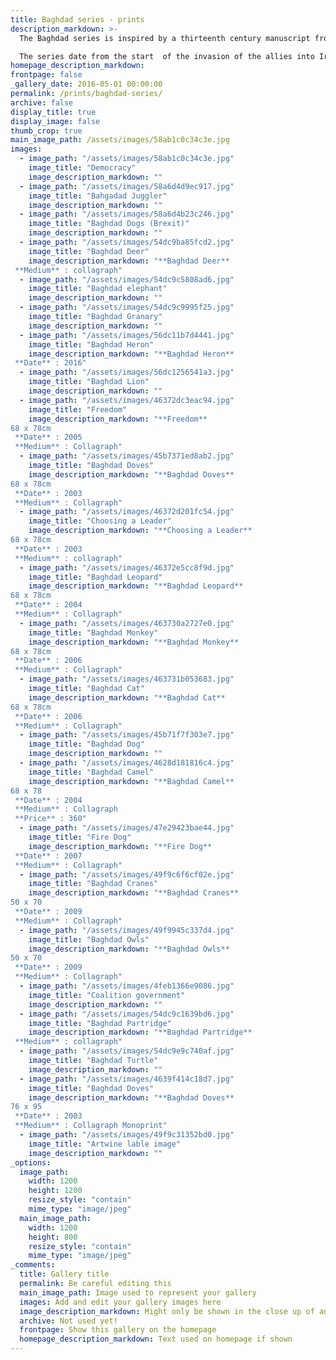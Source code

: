 ```yaml
---
title: Baghdad series - prints
description_markdown: >-
  The Baghdad series is inspired by a thirteenth century manuscript from Baghdad now in the Topkapi Museum in Istanbul illustrating the 'Kalila wa Dimna' fables which depicts mans vices through the stories of animals and in particular twin dogs.

  The series date from the start  of the invasion of the allies into Iraq and has retained the decorative quality of the origional manuscripts.
homepage_description_markdown: 
frontpage: false
_gallery_date: 2016-05-01 00:00:00
permalink: /prints/baghdad-series/
archive: false
display_title: true
display_image: false
thumb_crop: true
main_image_path: /assets/images/58ab1c0c34c3e.jpg
images:
  - image_path: "/assets/images/58ab1c0c34c3e.jpg"
    image_title: "Democracy"
    image_description_markdown: ""
  - image_path: "/assets/images/58a6d4d9ec917.jpg"
    image_title: "Bahgadad Juggler"
    image_description_markdown: ""
  - image_path: "/assets/images/58a6d4b23c246.jpg"
    image_title: "Baghdad Dogs (Brexit)"
    image_description_markdown: ""
  - image_path: "/assets/images/54dc9ba85fcd2.jpg"
    image_title: "Baghdad Deer"
    image_description_markdown: "**Baghdad Deer**  
 **Medium** : collagraph"
  - image_path: "/assets/images/54dc9c5808ad6.jpg"
    image_title: "Baghdad elephant"
    image_description_markdown: ""
  - image_path: "/assets/images/54dc9c9995f25.jpg"
    image_title: "Baghdad Granary"
    image_description_markdown: ""
  - image_path: "/assets/images/56dc11b7d4441.jpg"
    image_title: "Baghdad Heron"
    image_description_markdown: "**Baghdad Heron**  
 **Date** : 2016"
  - image_path: "/assets/images/56dc1256541a3.jpg"
    image_title: "Baghdad Lion"
    image_description_markdown: ""
  - image_path: "/assets/images/46372dc3eac94.jpg"
    image_title: "Freedom"
    image_description_markdown: "**Freedom**  
68 x 78cm  
 **Date** : 2005  
 **Medium** : Collagraph"
  - image_path: "/assets/images/45b7371ed8ab2.jpg"
    image_title: "Baghdad Doves"
    image_description_markdown: "**Baghdad Doves**  
68 x 78cm  
 **Date** : 2003  
 **Medium** : Collagraph"
  - image_path: "/assets/images/46372d201fc54.jpg"
    image_title: "Choosing a Leader"
    image_description_markdown: "**Choosing a Leader**  
68 x 78cm  
 **Date** : 2003  
 **Medium** : collagraph"
  - image_path: "/assets/images/46372e5cc8f9d.jpg"
    image_title: "Baghdad Leopard"
    image_description_markdown: "**Baghdad Leopard**  
68 x 78cm  
 **Date** : 2004  
 **Medium** : Collagraph"
  - image_path: "/assets/images/463730a2727e0.jpg"
    image_title: "Baghdad Monkey"
    image_description_markdown: "**Baghdad Monkey**  
68 x 78cm  
 **Date** : 2006  
 **Medium** : Collagraph"
  - image_path: "/assets/images/463731b053683.jpg"
    image_title: "Baghdad Cat"
    image_description_markdown: "**Baghdad Cat**  
68 x 78cm  
 **Date** : 2006  
 **Medium** : Collagraph"
  - image_path: "/assets/images/45b71f7f303e7.jpg"
    image_title: "Baghdad Dog"
    image_description_markdown: ""
  - image_path: "/assets/images/4628d181816c4.jpg"
    image_title: "Baghdad Camel"
    image_description_markdown: "**Baghdad Camel**  
68 x 78  
 **Date** : 2004  
 **Medium** : Collagraph  
 **Price** : 360"
  - image_path: "/assets/images/47e29423bae44.jpg"
    image_title: "Fire Dog"
    image_description_markdown: "**Fire Dog**  
 **Date** : 2007  
 **Medium** : Collagraph"
  - image_path: "/assets/images/49f9c6f6cf02e.jpg"
    image_title: "Baghdad Cranes"
    image_description_markdown: "**Baghdad Cranes**  
50 x 70  
 **Date** : 2009  
 **Medium** : Collagraph"
  - image_path: "/assets/images/49f9945c337d4.jpg"
    image_title: "Baghdad Owls"
    image_description_markdown: "**Baghdad Owls**  
50 x 70  
 **Date** : 2009  
 **Medium** : Collagraph"
  - image_path: "/assets/images/4feb1366e9086.jpg"
    image_title: "Coalition government"
    image_description_markdown: ""
  - image_path: "/assets/images/54dc9c1639bd6.jpg"
    image_title: "Baghdad Partridge"
    image_description_markdown: "**Baghdad Partridge**  
 **Medium** : collagraph"
  - image_path: "/assets/images/54dc9e9c740af.jpg"
    image_title: "Baghdad Turtle"
    image_description_markdown: ""
  - image_path: "/assets/images/4639f414c18d7.jpg"
    image_title: "Baghdad Doves"
    image_description_markdown: "**Baghdad Doves**  
76 x 95  
 **Date** : 2003  
 **Medium** : Collagraph Monoprint"
  - image_path: "/assets/images/49f9c31352bd0.jpg"
    image_title: "Artwine lable image"
    image_description_markdown: ""
_options:
  image_path:
    width: 1200
    height: 1200
    resize_style: "contain"
    mime_type: "image/jpeg"
  main_image_path:
    width: 1200
    height: 800
    resize_style: "contain"
    mime_type: "image/jpeg"
_comments:
  title: Gallery title
  permalink: Be careful editing this
  main_image_path: Image used to represent your gallery
  images: Add and edit your gallery images here
  image_description_markdown: Might only be shown in the close up of an image
  archive: Not used yet!
  frontpage: Show this gallery on the homepage
  homepage_description_markdown: Text used on homepage if shown
---
```

